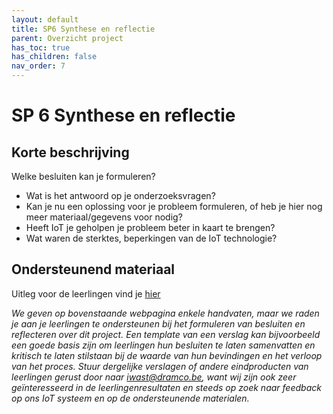 ```yaml
---
layout: default
title: SP6 Synthese en reflectie
parent: Overzicht project
has_toc: true
has_children: false
nav_order: 7
---
```


# SP 6 Synthese en reflectie

## Korte beschrijving
Welke besluiten kan je formuleren? 
* Wat is het antwoord  op je onderzoeksvragen? 
* Kan je nu een oplossing voor je probleem formuleren, of heb je hier nog meer materiaal/gegevens voor nodig?
* Heeft IoT je geholpen je probleem beter in kaart te brengen? 
* Wat waren de sterktes, beperkingen van de IoT technologie?

## Ondersteunend materiaal

Uitleg voor de leerlingen vind je [hier](https://dramco-iwast.github.io/handleiding-voor-leerlingen/SP6/synthese.html)

_We geven op bovenstaande webpagina enkele handvaten, maar we raden je aan je leerlingen te ondersteunen bij het formuleren van besluiten en reflecteren over dit project. Een template van een verslag kan bijvoorbeeld een goede basis zijn om leerlingen hun besluiten te laten samenvatten en kritisch te laten stilstaan bij de waarde van hun bevindingen en het verloop van het proces. Stuur dergelijke verslagen of andere eindproducten van leerlingen gerust door naar iwast@dramco.be, want wij zijn ook zeer geïnteresseerd in de leerlingenresultaten en steeds op zoek naar feedback op ons IoT systeem en op de ondersteunende materialen._